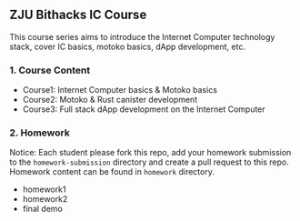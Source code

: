 ## ZJU Bithacks IC Course

This course series aims to introduce the Internet Computer technology stack, cover IC basics, motoko basics, dApp development, etc.



### 1. Course Content

* Course1: Internet Computer basics & Motoko basics
* Course2: Motoko & Rust canister development
* Course3: Full stack dApp development on the Internet Computer



### 2. Homework

Notice: Each student please fork this repo, add your homework submission to the `homework-submission` directory and create a pull request to this repo. Homework content can be found in `homework` directory.

* homework1
* homework2
* final demo


